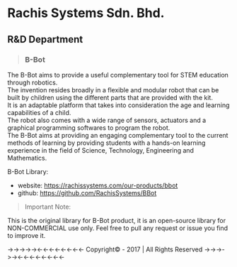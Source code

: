 # Rachis Systems Sdn. Bhd.


## R&D Department

>### B-Bot

The B-Bot aims to provide a useful complementary tool for STEM education through robotics. <br>
The invention resides broadly in a flexible and modular robot that can be built by children
using the different parts that are provided with the kit. <br> It is an adaptable platform that
takes into consideration the age and learning capabilities of a child. <br> The robot also comes
with a wide range of sensors, actuators and a graphical programming softwares to program the robot. <br>
The B-Bot aims at providing an engaging complementary tool to the current methods of
learning by providing students with a hands-on learning experience in the field of
Science, Technology, Engineering and Mathematics.

B-Bot Library:
* website: https://rachissystems.com/our-products/bbot
* github: https://github.com/RachisSystems/BBot

>Important Note:

This is the original library for B-Bot product, it is an open-source library for NON-COMMERCIAL use only.
Feel free to pull any request or issue you find to improve it.

  ->->->->-><-<-<-<-<-<-<-<- Copyright© - 2017 | All Rights Reserved ->->->->-><-<-<-<-<-<-<-<-
